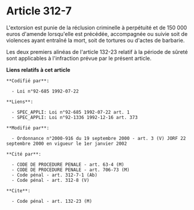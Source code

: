 # Article 312-7

L'extorsion est punie de la réclusion criminelle à perpétuité et de 150 000 euros d'amende lorsqu'elle est précédée,
accompagnée ou suivie soit de violences ayant entraîné la mort, soit de tortures ou d'actes de barbarie.

Les deux premiers alinéas de l'article 132-23 relatif à la période de sûreté sont applicables à l'infraction prévue par le
présent article.

**Liens relatifs à cet article**

	**Codifié par**:

	  - Loi n°92-685 1992-07-22

	**Liens**:

	  - SPEC_APPLI: Loi n°92-685 1992-07-22 art. 1
	  - SPEC_APPLI: Loi n°92-1336 1992-12-16 art. 373

	**Modifié par**:

	  - Ordonnance n°2000-916 du 19 septembre 2000 - art. 3 (V) JORF 22 septembre 2000 en vigueur le 1er janvier 2002

	**Cité par**:

	  - CODE DE PROCEDURE PENALE - art. 63-4 (M)
	  - CODE DE PROCEDURE PENALE - art. 706-73 (M)
	  - Code pénal - art. 312-7-1 (Ab)
	  - Code pénal - art. 312-8 (V)

	**Cite**:

	  - Code pénal - art. 132-23 (M)
